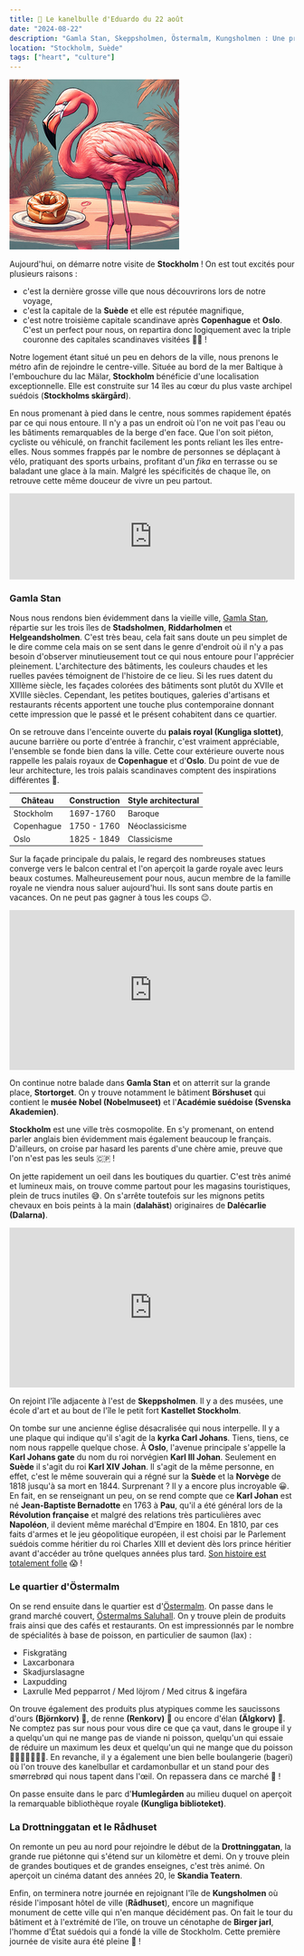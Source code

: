 ```yaml
---
title: 🥮 Le kanelbulle d'Eduardo du 22 août
date: "2024-08-22"
description: "Gamla Stan, Skeppsholmen, Östermalm, Kungsholmen : Une première journée de visite à Stockholm bien remplie !"
location: "Stockholm, Suède"
tags: ["heart", "culture"]
---
```


![Kanelbullar d'Eduardo](../kanelbullar_eduardo.png)

Aujourd'hui, on démarre notre visite de **Stockholm** ! On est tout excités pour plusieurs raisons :

- c'est la dernière grosse ville que nous découvrirons lors de notre voyage,
- c'est la capitale de la **Suède** et elle est réputée magnifique,
- c'est notre troisième capitale scandinave après **Copenhague** et **Oslo**. C'est un perfect pour nous, on repartira donc logiquement avec la triple couronne des capitales scandinaves visitées 👑😆 !

Notre logement étant situé un peu en dehors de la ville, nous prenons le métro afin de rejoindre le centre-ville. Située au bord de la mer Baltique à l'embouchure du lac Mälar, **Stockholm** bénéficie d'une localisation exceptionnelle. Elle est construite sur 14 îles au cœur du plus vaste archipel suédois (**Stockholms skärgård**).

En nous promenant à pied dans le centre, nous sommes rapidement épatés par ce qui nous entoure. Il n'y a pas un endroit où l'on ne voit pas l'eau ou les bâtiments remarquables de la berge d'en face. Que l'on soit piéton, cycliste ou véhiculé, on franchit facilement les ponts reliant les îles entre-elles. Nous sommes frappés par le nombre de personnes se déplaçant à vélo, pratiquant des sports urbains, profitant d'un _fika_ en terrasse ou se baladant une glace à la main. Malgré les spécificités de chaque île, on retrouve cette même douceur de vivre un peu partout.

<div style="left: 0; width: 100%; height: 152px; position: relative;"><iframe src="https://open.spotify.com/embed/track/2eQomd6Smp8EGRjvvkIs56?utm_source=oembed" style="top: 0; left: 0; width: 100%; height: 100%; position: absolute; border: 0;" allowfullscreen allow="clipboard-write; encrypted-media; fullscreen; picture-in-picture;"></iframe></div>

### Gamla Stan

Nous nous rendons bien évidemment dans la vieille ville, [Gamla Stan](https://www.visitstockholm.com/stockholms-districts/gamla-stan/), répartie sur les trois îles de **Stadsholmen**, **Riddarholmen** et **Helgeandsholmen**. C'est très beau, cela fait sans doute un peu simplet de le dire comme cela mais on se sent dans le genre d'endroit où il n'y a pas besoin d'observer minutieusement tout ce qui nous entoure pour l'apprécier pleinement. L'architecture des bâtiments, les couleurs chaudes et les ruelles pavées témoignent de l'histoire de ce lieu. Si les rues datent du XIIIème siècle, les façades colorées des bâtiments sont plutôt du XVIIe et XVIIIe siècles. Cependant, les petites boutiques, galeries d'artisans et restaurants récents apportent une touche plus contemporaine donnant cette impression que le passé et le présent cohabitent dans ce quartier.

On se retrouve dans l'enceinte ouverte du **palais royal (Kungliga slottet)**, aucune barrière ou porte d'entrée à franchir, c'est vraiment appréciable, l'ensemble se fonde bien dans la ville. Cette cour extérieure ouverte nous rappelle les palais royaux de **Copenhague** et d'**Oslo**. Du point de vue de leur architecture, les trois palais scandinaves comptent des inspirations différentes 🏰.

| Château    | Construction | Style architectural |
| ---------- | ------------ | ------------------- |
| Stockholm  | 1697-1760    | Baroque             |
| Copenhague | 1750 - 1760  | Néoclassicisme      |
| Oslo       | 1825 - 1849  | Classicisme         |

Sur la façade principale du palais, le regard des nombreuses statues converge vers le balcon central et l'on aperçoit la garde royale avec leurs beaux costumes. Malheureusement pour nous, aucun membre de la famille royale ne viendra nous saluer aujourd'hui. Ils sont sans doute partis en vacances. On ne peut pas gagner à tous les coups 😉.

<div style="width: 100%; height: 0; position: relative; padding-bottom: 56%;"><iframe src="https://giphy.com/embed/l1BTt8fGSc207loYhY" style="top: 0; left: 0; width: 100%; height: 100%; position: absolute; border: 0;" allowfullscreen scrolling="no" allow="encrypted-media;" class="giphy-embed"></iframe></div>

On continue notre balade dans **Gamla Stan** et on atterrit sur la grande place, **Stortorget**. On y trouve notamment le bâtiment **Börshuset** qui contient le **musée Nobel (Nobelmuseet)** et l'**Académie suédoise (Svenska Akademien)**.

**Stockholm** est une ville très cosmopolite. En s'y promenant, on entend parler anglais bien évidemment mais également beaucoup le français. D'ailleurs, on croise par hasard les parents d'une chère amie, preuve que l'on n'est pas les seuls 🇨🇵 !

On jette rapidement un oeil dans les boutiques du quartier. C'est très animé et lumineux mais, on trouve comme partout pour les magasins touristiques, plein de trucs inutiles 😅. On s'arrête toutefois sur les mignons petits chevaux en bois peints à la main (**dalahäst**) originaires de **Dalécarlie (Dalarna)**.

<div style="width: 100%; height: 0; position: relative; padding-bottom: 56%;"><iframe src="https://giphy.com/embed/uccPhKeIMfXTkI5Kel" style="top: 0; left: 0; width: 100%; height: 100%; position: absolute; border: 0;" allowfullscreen scrolling="no" allow="encrypted-media;" class="giphy-embed"></iframe></div>

On rejoint l'île adjacente à l'est de **Skeppsholmen**. Il y a des musées, une école d'art et au bout de l'île le petit fort **Kastellet Stockholm**.

On tombe sur une ancienne église désacralisée qui nous interpelle. Il y a une plaque qui indique qu'il s'agit de la **kyrka Carl Johans**. Tiens, tiens, ce nom nous rappelle quelque chose. À **Oslo**, l'avenue principale s'appelle la **Karl Johans gate** du nom du roi norvégien **Karl III Johan**. Seulement en **Suède** il s'agit du roi **Karl XIV Johan**. Il s'agit de la même personne, en effet, c'est le même souverain qui a régné sur la **Suède** et la **Norvège** de 1818 jusqu'à sa mort en 1844. Surprenant ? Il y a encore plus incroyable 😀. En fait, en se renseignant un peu, on se rend compte que ce **Karl Johan** est né **Jean-Baptiste Bernadotte** en 1763 à **Pau**, qu'il a été général lors de la **Révolution française** et malgré des relations très particulières avec **Napoléon**, il devient même maréchal d'Empire en 1804. En 1810, par ces faits d'armes et le jeu géopolitique européen, il est choisi par le Parlement suédois comme héritier du roi Charles XIII et devient dès lors prince héritier avant d'accéder au trône quelques années plus tard. [Son histoire est totalement folle](https://fr.m.wikipedia.org/wiki/Charles_XIV_Jean) 😱 !

### Le quartier d'Östermalm

On se rend ensuite dans le quartier est d'[Östermalm](https://www.visitstockholm.com/see-do/attractions/district-guide-ostermalm/). On passe dans le grand marché couvert, [Östermalms Saluhall](https://en.ostermalmshallen.se/). On y trouve plein de produits frais ainsi que des cafés et restaurants. On est impressionnés par le nombre de spécialités à base de poisson, en particulier de saumon (lax) :

- Fiskgratäng
- Laxcarbonara
- Skadjurslasagne
- Laxpudding
- Laxrulle Med pepparrot / Med löjrom / Med citrus & ingefära

On trouve également des produits plus atypiques comme les saucissons d'ours **(Björnkorv)** 🐻, de renne
**(Renkorv)** 🦌 ou encore d'élan **(Älgkorv)** 🫎. Ne comptez pas sur nous pour vous dire ce que ça vaut, dans le groupe il y a quelqu'un qui ne mange pas de viande ni poisson, quelqu'un qui essaie de réduire un maximum les deux et quelqu'un qui ne mange que du poisson 🙅🏼‍♀️🤷🏼‍♂️🦩.
En revanche, il y a également une bien belle boulangerie (bageri) où l'on trouve des kanelbullar et cardamonbullar et un stand pour des smørrebrød qui nous tapent dans l'œil. On repassera dans ce marché 🍴 !

On passe ensuite dans le parc d'**Humlegården** au milieu duquel on aperçoit la remarquable bibliothèque royale **(Kungliga biblioteket)**.

### La Drottninggatan et le Rådhuset

On remonte un peu au nord pour rejoindre le début de la **Drottninggatan**, la grande rue piétonne qui s'étend sur un kilomètre et demi. On y trouve plein de grandes boutiques et de grandes enseignes, c'est très animé. On aperçoit un cinéma datant des années 20, le **Skandia Teatern**.

Enfin, on terminera notre journée en rejoignant l'île de **Kungsholmen** où réside l'imposant hôtel de ville (**Rådhuset**), encore un magnifique monument de cette ville qui n'en manque décidément pas. On fait le tour du bâtiment et à l'extrémité de l'île, on trouve un cénotaphe de **Birger jarl**, l'homme d'État suédois qui a fondé la ville de Stockholm. Cette première journée de visite aura été pleine 🤩 !
